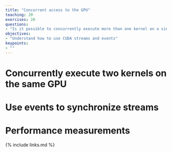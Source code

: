 ```yaml
---
title: "Concurrent access to the GPU"
teaching: 20
exercises: 20
questions:
- "Is it possible to concurrently execute more than one kernel on a single GPU?"
objectives:
- "Understand how to use CUDA streams and events"
keypoints:
- ""
---
```


# Concurrently execute two kernels on the same GPU

# Use events to synchronize streams

# Performance measurements

{% include links.md %}
